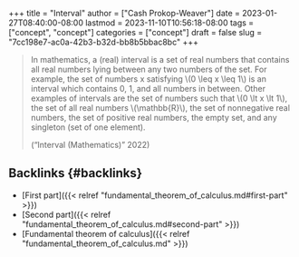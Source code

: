 +++
title = "Interval"
author = ["Cash Prokop-Weaver"]
date = 2023-01-27T08:40:00-08:00
lastmod = 2023-11-10T10:56:18-08:00
tags = ["concept", "concept"]
categories = ["concept"]
draft = false
slug = "7cc198e7-ac0a-42b3-b32d-bb8b5bbac8bc"
+++

> In mathematics, a (real) interval is a set of real numbers that contains all real numbers lying between any two numbers of the set. For example, the set of numbers x satisfying \\(0 \leq x \leq 1\\) is an interval which contains 0, 1, and all numbers in between. Other examples of intervals are the set of numbers such that \\(0 \lt x \lt 1\\), the set of all real numbers \\(\mathbb{R}\\), the set of nonnegative real numbers, the set of positive real numbers, the empty set, and any singleton (set of one element).
>
> (“Interval (Mathematics)” 2022)


## Backlinks {#backlinks}

-   [First part]({{< relref "fundamental_theorem_of_calculus.md#first-part" >}})
-   [Second part]({{< relref "fundamental_theorem_of_calculus.md#second-part" >}})
-   [Fundamental theorem of calculus]({{< relref "fundamental_theorem_of_calculus.md" >}})
